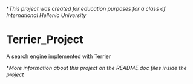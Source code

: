 **This project was created for education purposes for a class of International Hellenic University*

# Terrier_Project
 A search engine implemented with Terrier
 
 **More information about this project on the README.doc files inside the project*
